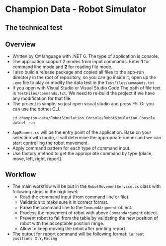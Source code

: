# Champion Data - Robot Simulator
## The technical test

## Overview
- Written by C# language with .NET 6. The type of application is console.
- The application support 2 modes from input commands. Enter **1** for command line mode and **2** for reading file mode.
- I also build a release package and copied all files to the app-run directory in the root of repository, so you can go inside it, open up the `.exe` file to play or modify the data test in the `TestFiles/commands.txt`
- If you open with Visual Studio or Visual Studio Code The path of file text is `TestFiles/commands.txt`. We need to re-build the project if we have any modification for that file.
- The project is simple, so just open visual studio and press F5. Or you can use the dotnet CLI.
    ```bash
    cd champion-data/RobotSimulation.Console/RobotSimulation.Console
    dotnet run
    ```
- `AppRunner.cs` will be the entry point of the application. Base on your selection with mode, it will determine the appropriate runner and we can start controlling the robot movement.
- Apply command pattern for each type of command input.
- Use factory method to get the appropriate command by type (place, move, left, right, report).
## Workflow
- The main workflow will be put in the `RobotMovementService.cs` class with following steps in the high level:
    - Read the command input (from command line or file).
    - Validation to make sure it in correct format.
    - Parse the command line to the `CommandArgument` object.
    - Process the movement of robot with above `CommandArgument` object.
    - Prevent robot to fall from the table by validating the new position of robot with the acceptable position range.
    - Allow to keep moving the robot after printing report.
- The output for report command will be following format:
    `Current position: X,Y,Facing`
